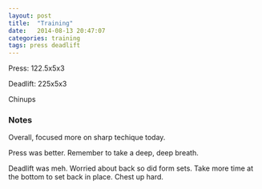 ```yaml
---
layout: post
title:  "Training"
date:   2014-08-13 20:47:07
categories: training
tags: press deadlift
---
```


Press:          122.5x5x3

Deadlift:       225x5x3

Chinups

### Notes

Overall, focused more on sharp techique today.

Press was better. Remember to take a deep, deep breath.

Deadlift was meh. Worried about back so did form sets. Take more time at the
bottom to set back in place. Chest up hard.
